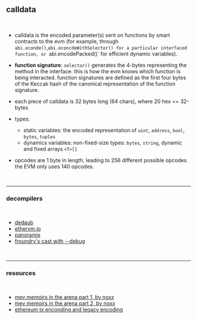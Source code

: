 ## calldata

<br>

* calldata is the encoded parameter(s) sent on functions by smart contracts to the evm (for example, through `abi.econde()`,`abi.econcdeWithSelector() for a particular interfaced function, or `abi.encodePacked()` for efficient dynamic variables). 

* **function signature**: `selector()` generates the 4-bytes representing the method in the interface: this is how the evm knows which function is being interacted. function signatures are defined as the first four bytes of the Keccak hash of the canonical representation of the function signature.

* each piece of calldata is 32 bytes long (64 chars), where 20 hex == 32-bytes

* types:
   - static variables: the encoded representation of `uint`, `address`, `bool`, `bytes`, `tuples`
   - dynamics variables: non-fixed-size types: `bytes`, `string`, dynamic and fixed arrays `<T>[]`

* opcodes are 1 byte in length, leading to 256 different possible opcodes. the EVM only uses 140 opcodes.

<br>

----

### decompilers

<br>

* [dedaub](https://library.dedaub.com/)
* [ethervm.io](https://ethervm.io/decompile)
* [panoramix](https://github.com/eveem-org/panoramix)
* [froundry's cast with --debug](https://book.getfoundry.sh/cast/index.html)


<br>


---

### resources

<br>

* [mev memoirs in the arena part 1, by noxx](https://noxx.substack.com/p/mev-memoirs-into-the-arena-chapter?s=r)
* [mev memoirs in the arena part 2, by noxx](https://noxx.substack.com/p/mev-memoirs-into-the-arena-chapter-3e9)
* [ethereum tx enconding and legacy encoding](https://hoangtrinhj.com/articles/ethereum-transaction-encoding)
